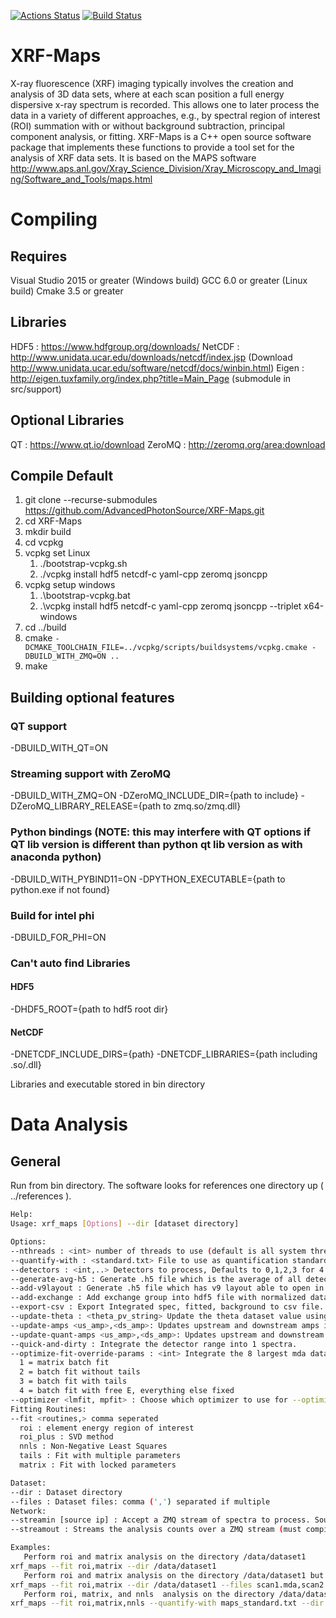 [![Actions Status](https://github.com/aglowacki/XRF-Maps/workflows/CMake/badge.svg)](https://github.com/aglowacki/XRF-Maps/actions)
[![Build Status](https://dev.azure.com/aglow/XRF-Maps/_apis/build/status/aglowacki.XRF-Maps?branchName=master)](https://dev.azure.com/aglow/XRF-Maps/_build/latest?definitionId=2&branchName=master)

# XRF-Maps

X-ray fluorescence (XRF) imaging typically involves the creation and analysis of 3D data sets, where at each scan position a full energy dispersive x-ray spectrum is recorded. This allows one to later process the data in a variety of different approaches, e.g., by spectral region of interest (ROI) summation with or without background subtraction, principal component analysis, or fitting. XRF-Maps is a C++ open source software package that implements these functions to provide a tool set for the analysis of XRF data sets. It is based on the MAPS software http://www.aps.anl.gov/Xray_Science_Division/Xray_Microscopy_and_Imaging/Software_and_Tools/maps.html

# Compiling

## Requires

Visual Studio 2015 or greater (Windows build)
GCC 6.0 or greater (Linux build)
Cmake 3.5 or greater

## Libraries

HDF5 : https://www.hdfgroup.org/downloads/
NetCDF : http://www.unidata.ucar.edu/downloads/netcdf/index.jsp (Download http://www.unidata.ucar.edu/software/netcdf/docs/winbin.html)
Eigen : http://eigen.tuxfamily.org/index.php?title=Main_Page (submodule in src/support)

## Optional Libraries

QT : https://www.qt.io/download
ZeroMQ : http://zeromq.org/area:download

## Compile Default

1) git clone --recurse-submodules https://github.com/AdvancedPhotonSource/XRF-Maps.git
2) cd XRF-Maps
3) mkdir build
4) cd vcpkg
5) vcpkg set Linux
   1) ./bootstrap-vcpkg.sh
   2) ./vcpkg install hdf5 netcdf-c yaml-cpp zeromq jsoncpp
6) vcpkg setup windows
   1) .\bootstrap-vcpkg.bat
   2) .\vcpkg install hdf5 netcdf-c yaml-cpp zeromq jsoncpp --triplet x64-windows
7) cd ../build
8) cmake `-DCMAKE_TOOLCHAIN_FILE=../vcpkg/scripts/buildsystems/vcpkg.cmake -DBUILD_WITH_ZMQ=ON ..`
9) make

## Building optional features

### QT support

-DBUILD_WITH_QT=ON

### Streaming support with ZeroMQ

-DBUILD_WITH_ZMQ=ON -DZeroMQ_INCLUDE_DIR={path to include} -DZeroMQ_LIBRARY_RELEASE={path to zmq.so/zmq.dll}

### Python bindings (NOTE: this may interfere with QT options if QT lib version is different than python qt lib version as with anaconda python)

-DBUILD_WITH_PYBIND11=ON
-DPYTHON_EXECUTABLE={path to python.exe if not found}

### Build for intel phi

-DBUILD_FOR_PHI=ON

### Can't auto find Libraries

#### HDF5

-DHDF5_ROOT={path to hdf5 root dir}

#### NetCDF

-DNETCDF_INCLUDE_DIRS={path} -DNETCDF_LIBRARIES={path including .so/.dll}

Libraries and executable stored in bin directory

# Data Analysis

## General
Run from bin directory. The software looks for references one directory up ( ../references ). 
```bash
Help:
Usage: xrf_maps [Options] --dir [dataset directory]

Options:
--nthreads : <int> number of threads to use (default is all system threads)
--quantify-with : <standard.txt> File to use as quantification standard
--detectors : <int,..> Detectors to process, Defaults to 0,1,2,3 for 4 detector
--generate-avg-h5 : Generate .h5 file which is the average of all detectors .h50 - h.53 or range specified.
--add-v9layout : Generate .h5 file which has v9 layout able to open in IDL MAPS software.
--add-exchange : Add exchange group into hdf5 file with normalized data.
--export-csv : Export Integrated spec, fitted, background to csv file.
--update-theta : <theta_pv_string> Update the theta dataset value using theta_pv_string as new pv string ref.
--update-amps <us_amp>,<ds_amp>: Updates upstream and downstream amps if they changed inbetween scans.
--update-quant-amps <us_amp>,<ds_amp>: Updates upstream and downstream amps for quantification if they changed inbetween scans.
--quick-and-dirty : Integrate the detector range into 1 spectra.
--optimize-fit-override-params : <int> Integrate the 8 largest mda datasets and fit with multiple params.
  1 = matrix batch fit
  2 = batch fit without tails
  3 = batch fit with tails
  4 = batch fit with free E, everything else fixed
--optimizer <lmfit, mpfit> : Choose which optimizer to use for --optimize-fit-override-params or matrix fit routine
Fitting Routines:
--fit <routines,> comma seperated
  roi : element energy region of interest
  roi_plus : SVD method
  nnls : Non-Negative Least Squares
  tails : Fit with multiple parameters
  matrix : Fit with locked parameters

Dataset:
--dir : Dataset directory
--files : Dataset files: comma (',') separated if multiple
Network:
--streamin [source ip] : Accept a ZMQ stream of spectra to process. Source ip defaults to localhost (must compile with -DBUILD_WITH_ZMQ option)
--streamout : Streams the analysis counts over a ZMQ stream (must compile with -DBUILD_WITH_ZMQ option)

Examples:
   Perform roi and matrix analysis on the directory /data/dataset1
xrf_maps --fit roi,matrix --dir /data/dataset1
   Perform roi and matrix analysis on the directory /data/dataset1 but only process scan1 and scan2
xrf_maps --fit roi,matrix --dir /data/dataset1 --files scan1.mda,scan2.mda
   Perform roi, matrix, and nnls  analysis on the directory /data/dataset1, use maps_standard.txt information for quantification
xrf_maps --fit roi,matrix,nnls --quantify-with maps_standard.txt --dir /data/dataset1
```